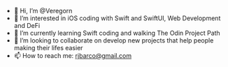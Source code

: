- 👋 Hi, I’m @Veregorn
- 👀 I’m interested in iOS coding with Swift and SwiftUI, Web Development and DeFi
- 🌱 I’m currently learning Swift coding and walking The Odin Project Path
- 💞️ I’m looking to collaborate on develop new projects that help people making their lifes easier
- 📫 How to reach me: rjbarco@gmail.com

<!---
Veregorn/Veregorn is a ✨ special ✨ repository because its `README.md` (this file) appears on your GitHub profile.
You can click the Preview link to take a look at your changes.
--->
